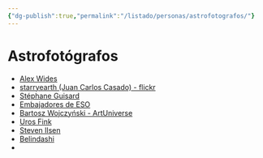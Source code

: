 ```yaml
---
{"dg-publish":true,"permalink":"/listado/personas/astrofotografos/"}
---
```



# Astrofotógrafos

- [Alex Wides](https://alexwides.com/)
- [starryearth (Juan Carlos Casado) - flickr](https://www.flickr.com/photos/starryearth)
- [Stéphane Guisard]()
- [Embajadores de ESO](https://www.eso.org/public/outreach/partnerships/photo-ambassadors/)
- [Bartosz Wojczyński - ArtUniverse](https://artuniverse.eu/)
- [Uros Fink](https://www.instagram.com/urosfink/)
- [Steven Ilsen](https://stevenilsen.no/)
- [Belindashi](https://belindashi.com/)
-
